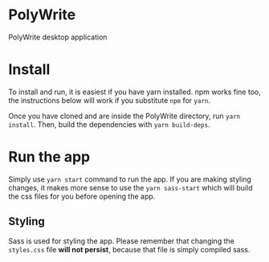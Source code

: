 # PolyWrite
PolyWrite desktop application

# Install
To install and run, it is easiest if you have yarn installed. npm works fine too, the instructions below will work if you substitute `npm` for `yarn`.

Once you have cloned and are inside the PolyWrite directory, run `yarn install`. Then, build the dependencies with `yarn build-deps`.

# Run the app
Simply use `yarn start` command to run the app. If you are making styling changes, it makes more sense to use the `yarn sass-start` which will build the css files for you before opening the app.

## Styling
Sass is used for styling the app. Please remember that changing the `styles.css` file <b>will not persist</b>, because that file is simply compiled sass.
